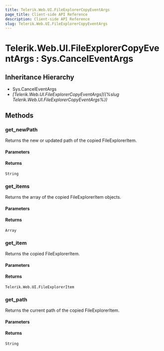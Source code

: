 ```yaml
---
title: Telerik.Web.UI.FileExplorerCopyEventArgs
page_title: Client-side API Reference
description: Client-side API Reference
slug: Telerik.Web.UI.FileExplorerCopyEventArgs
---
```


# Telerik.Web.UI.FileExplorerCopyEventArgs : Sys.CancelEventArgs 

## Inheritance Hierarchy

* Sys.CancelEventArgs
* *[Telerik.Web.UI.FileExplorerCopyEventArgs]({%slug Telerik.Web.UI.FileExplorerCopyEventArgs%})*

## Methods

###  get_newPath

Returns the new or updated path of the copied FileExplorerItem.

#### Parameters

#### Returns

`String` 

###  get_items

Returns the array of the copied FileExplorerItem objects.

#### Parameters

#### Returns

`Array` 

###  get_item

Returns the copied FileExplorerItem.

#### Parameters

#### Returns

`Telerik.Web.UI.FileExplorerItem` 

###  get_path

Returns the current path of the copied FileExplorerItem.

#### Parameters

#### Returns

`String` 

